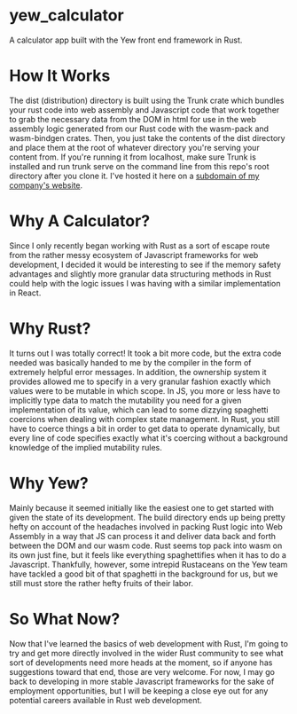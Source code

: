 # yew_calculator
A calculator app built with the Yew front end framework in Rust.

# How It Works
The dist (distribution) directory is built using the Trunk crate which bundles your rust code into web assembly and Javascript code that work together to grab the necessary data from the DOM in html for use in the web assembly logic generated from our Rust code with the wasm-pack and wasm-bindgen crates. Then, you just take the contents of the dist directory and place them at the root of whatever directory you're serving your content from. If you're running it from localhost, make sure Trunk is installed and run trunk serve on the command line from this repo's root directory after you clone it. I've hosted it here on a [subdomain of my company's website](rust.thecodekitchen.xyz).

# Why A Calculator?
Since I only recently began working with Rust as a sort of escape route from the rather messy ecosystem of Javascript frameworks for web development, I decided it would be interesting to see if the memory safety advantages and slightly more granular data structuring methods in Rust could help with the logic issues I was having with a similar implementation in React. 

# Why Rust?
It turns out I was totally correct! It took a bit more code, but the extra code needed was basically handed to me by the compiler in the form of extremely helpful error messages. In addition, the ownership system it provides allowed me to specify in a very granular fashion exactly which values were to be mutable in which scope. In JS, you more or less have to implicitly type data to match the mutability you need for a given implementation of its value, which can lead to some dizzying spaghetti coercions when dealing with complex state management. In Rust, you still have to coerce things a bit in order to get data to operate dynamically, but every line of code specifies exactly what it's coercing without a background knowledge of the implied mutability rules.

# Why Yew?
Mainly because it seemed initially like the easiest one to get started with given the state of its development. The build directory ends up being pretty hefty on account of the headaches involved in packing Rust logic into Web Assembly in a way that JS can process it and deliver data back and forth between the DOM and our wasm code. Rust seems top pack into wasm on its own just fine, but it feels like everything spaghettifies when it has to do a Javascript. Thankfully, however, some intrepid Rustaceans on the Yew team have tackled a good bit of that spaghetti in the background for us, but we still must store the rather hefty  fruits of their labor.

# So What Now?
Now that I've learned the basics of web development with Rust, I'm going to try and get more directly involved in the wider Rust community to see what sort of developments need more heads at the moment, so if anyone has suggestions toward that end, those are very welcome. For now, I may go back to developing in more stable Javascript frameworks for the sake of employment opportunities, but I will be keeping a close eye out for any potential careers available in Rust web development.
